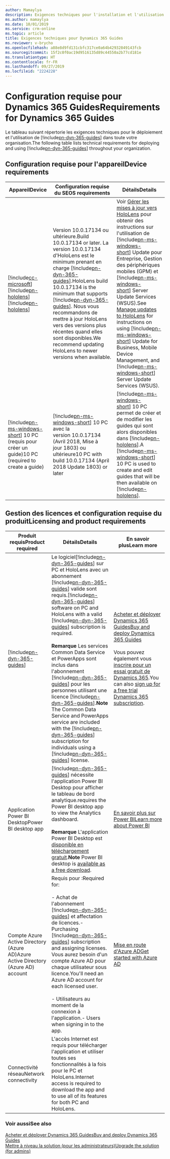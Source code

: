 ```yaml
---
author: Mamaylya
description: Exigences techniques pour l'installation et l'utilisation de Dynamics 365 Guides
ms.author: mamaylya
ms.date: 10/01/2019
ms.service: crm-online
ms.topic: article
title: Exigences techniques pour Dynamics 365 Guides
ms.reviewer: v-brycho
ms.openlocfilehash: a88e8d9fd131cbfc317ce0a64b42932849143fcb
ms.sourcegitcommit: 15f2c0f0ac19d9516135d89c44550a2b77cd181e
ms.translationtype: HT
ms.contentlocale: fr-FR
ms.lasthandoff: 09/27/2019
ms.locfileid: "2224228"
---
```

# <a name="requirements-for-dynamics-365-guides"></a><span data-ttu-id="463f2-103">Configuration requise pour Dynamics 365 Guides</span><span class="sxs-lookup"><span data-stu-id="463f2-103">Requirements for Dynamics 365 Guides</span></span>

<span data-ttu-id="463f2-104">Le tableau suivant répertorie les exigences techniques pour le déploiement et l'utilisation de [!include[pn-dyn-365-guides](../includes/pn-dyn-365-guides.md)] dans toute votre organisation.</span><span class="sxs-lookup"><span data-stu-id="463f2-104">The following table lists technical requirements for deploying and using [!include[pn-dyn-365-guides](../includes/pn-dyn-365-guides.md)] throughout your organization.</span></span>

## <a name="device-requirements"></a><span data-ttu-id="463f2-105">Configuration requise pour l'appareil</span><span class="sxs-lookup"><span data-stu-id="463f2-105">Device requirements</span></span>
|<span data-ttu-id="463f2-106">Appareil</span><span class="sxs-lookup"><span data-stu-id="463f2-106">Device</span></span>|<span data-ttu-id="463f2-107">Configuration requise du SE</span><span class="sxs-lookup"><span data-stu-id="463f2-107">OS requirements</span></span>|<span data-ttu-id="463f2-108">Détails</span><span class="sxs-lookup"><span data-stu-id="463f2-108">Details</span></span>|
|----------------------------------------|---------------------------------------------|-------------------------------------|
|[!include[cc-microsoft](../includes/cc-microsoft.md)] <span data-ttu-id="463f2-109">[!include[pn-hololens](../includes/pn-hololens.md)]</span><span class="sxs-lookup"><span data-stu-id="463f2-109">[!include[pn-hololens](../includes/pn-hololens.md)]</span></span>|<span data-ttu-id="463f2-110">Version 10.0.17134 ou ultérieure.</span><span class="sxs-lookup"><span data-stu-id="463f2-110">Build 10.0.17134 or later.</span></span> <span data-ttu-id="463f2-111">La version 10.0.17134 d'HoloLens est le minimum prenant en charge [!include[pn-dyn-365-guides](../includes/pn-dyn-365-guides.md)].</span><span class="sxs-lookup"><span data-stu-id="463f2-111">HoloLens build 10.0.17134 is the minimum that supports [!include[pn-dyn-365-guides](../includes/pn-dyn-365-guides.md)].</span></span> <span data-ttu-id="463f2-112">Nous vous recommandons de mettre à jour HoloLens vers des versions plus récentes quand elles sont disponibles.</span><span class="sxs-lookup"><span data-stu-id="463f2-112">We recommend updating HoloLens to newer versions when available.</span></span> |<span data-ttu-id="463f2-113">Voir [Gérer les mises à jour vers HoloLens](https://docs.microsoft.com/HoloLens/hololens-updates) pour obtenir des instructions sur l'utilisation de [!include[pn-ms-windows-short](../includes/pn-ms-windows-short.md)] Update pour Entreprise, Gestion des périphériques mobiles (GPM) et [!include[pn-ms-windows-short](../includes/pn-ms-windows-short.md)] Server Update Services (WSUS).</span><span class="sxs-lookup"><span data-stu-id="463f2-113">See [Manage updates to HoloLens](https://docs.microsoft.com/HoloLens/hololens-updates) for instructions on using [!include[pn-ms-windows-short](../includes/pn-ms-windows-short.md)] Update for Business, Mobile Device Management, and [!include[pn-ms-windows-short](../includes/pn-ms-windows-short.md)] Server Update Services (WSUS).</span></span>|
|[!include[pn-ms-windows-short](../includes/pn-ms-windows-short.md)] <span data-ttu-id="463f2-114">10 PC (requis pour créer un guide)</span><span class="sxs-lookup"><span data-stu-id="463f2-114">10 PC (required to create a guide)</span></span>|[!include[pn-ms-windows-short](../includes/pn-ms-windows-short.md)] <span data-ttu-id="463f2-115">10 PC avec la version 10.0.17134 (Avril 2018, Mise à jour 1803) ou ultérieure</span><span class="sxs-lookup"><span data-stu-id="463f2-115">10 PC with build 10.0.17134 (April 2018 Update 1803) or later</span></span>|<span data-ttu-id="463f2-116">[!include[pn-ms-windows-short](../includes/pn-ms-windows-short.md)] 10 PC permet de créer et de modifier les guides qui sont alors disponibles dans [!include[pn-hololens](../includes/pn-hololens.md)].</span><span class="sxs-lookup"><span data-stu-id="463f2-116">A [!include[pn-ms-windows-short](../includes/pn-ms-windows-short.md)] 10 PC is used to create and edit guides that will be then available on [!include[pn-hololens](../includes/pn-hololens.md)].</span></span>|

## <a name="licensing-and-product-requirements"></a><span data-ttu-id="463f2-117">Gestion des licences et configuration requise du produit</span><span class="sxs-lookup"><span data-stu-id="463f2-117">Licensing and product requirements</span></span>

|<span data-ttu-id="463f2-118">Produit requis</span><span class="sxs-lookup"><span data-stu-id="463f2-118">Product required</span></span>|<span data-ttu-id="463f2-119">Détails</span><span class="sxs-lookup"><span data-stu-id="463f2-119">Details</span></span>|<span data-ttu-id="463f2-120">En savoir plus</span><span class="sxs-lookup"><span data-stu-id="463f2-120">Learn more</span></span>|
|-------------------------------|-------------------------------------------------------|-------------------------------------------|
|[!include[pn-dyn-365-guides](../includes/pn-dyn-365-guides.md)]|<span data-ttu-id="463f2-121">Le logiciel[!include[pn-dyn-365-guides](../includes/pn-dyn-365-guides.md)] sur PC et HoloLens avec un abonnement [!include[pn-dyn-365-guides](../includes/pn-dyn-365-guides.md)] valide sont requis.</span><span class="sxs-lookup"><span data-stu-id="463f2-121">[!include[pn-dyn-365-guides](../includes/pn-dyn-365-guides.md)] software on PC and HoloLens with a valid [!include[pn-dyn-365-guides](../includes/pn-dyn-365-guides.md)] subscription is required.</span></span></br><br><span data-ttu-id="463f2-122">**Remarque** Les services Common Data Service et PowerApps sont inclus dans l'abonnement [!include[pn-dyn-365-guides](../includes/pn-dyn-365-guides.md)] pour les personnes utilisant une licence [!include[pn-dyn-365-guides](../includes/pn-dyn-365-guides.md)].</span><span class="sxs-lookup"><span data-stu-id="463f2-122">**Note** The Common Data Service and PowerApps service are included with the [!include[pn-dyn-365-guides](../includes/pn-dyn-365-guides.md)] subscription for individuals using a [!include[pn-dyn-365-guides](../includes/pn-dyn-365-guides.md)] license.</span></span>|[<span data-ttu-id="463f2-123">Acheter et déployer Dynamics 365 Guides</span><span class="sxs-lookup"><span data-stu-id="463f2-123">Buy and deploy Dynamics 365 Guides</span></span>](setup.md)</br><br><span data-ttu-id="463f2-124">Vous pouvez également vous [inscrire pour un essai gratuit de Dynamics 365](setup.md).</span><span class="sxs-lookup"><span data-stu-id="463f2-124">You can also [sign up for a free trial Dynamics 365 subscription](setup.md).</span></span>|
|<span data-ttu-id="463f2-125">Application Power BI Desktop</span><span class="sxs-lookup"><span data-stu-id="463f2-125">Power BI desktop app</span></span>|[!include[pn-dyn-365-guides](../includes/pn-dyn-365-guides.md)] <span data-ttu-id="463f2-126">nécessite l'application Power BI Desktop pour afficher le tableau de bord analytique.</span><span class="sxs-lookup"><span data-stu-id="463f2-126">requires the Power BI desktop app to view the Analytics dashboard.</span></span></br><br><span data-ttu-id="463f2-127">**Remarque** L'application Power BI Desktop est [disponible en téléchargement gratuit](https://powerbi.microsoft.com/desktop/).</span><span class="sxs-lookup"><span data-stu-id="463f2-127">**Note** Power BI desktop is [available as a free download](https://powerbi.microsoft.com/desktop/).</span></span>|[<span data-ttu-id="463f2-128">En savoir plus sur Power BI</span><span class="sxs-lookup"><span data-stu-id="463f2-128">Learn more about Power BI</span></span>](https://powerbi.microsoft.com/desktop/)|
|<span data-ttu-id="463f2-129">Compte Azure Active Directory (Azure AD)</span><span class="sxs-lookup"><span data-stu-id="463f2-129">Azure Active Directory (Azure AD) account</span></span>|<span data-ttu-id="463f2-130">Requis pour :</span><span class="sxs-lookup"><span data-stu-id="463f2-130">Required for:</span></span></br><br><span data-ttu-id="463f2-131">- Achat de l'abonnement [!include[pn-dyn-365-guides](../includes/pn-dyn-365-guides.md)] et affectation de licences.</span><span class="sxs-lookup"><span data-stu-id="463f2-131">- Purchasing [!include[pn-dyn-365-guides](../includes/pn-dyn-365-guides.md)] subscription and assigning licenses.</span></span> <span data-ttu-id="463f2-132">Vous aurez besoin d'un compte Azure AD pour chaque utilisateur sous licence.</span><span class="sxs-lookup"><span data-stu-id="463f2-132">You'll need an Azure AD account for each licensed user.</span></span></br><br><span data-ttu-id="463f2-133">- Utilisateurs au moment de la connexion à l'application.</span><span class="sxs-lookup"><span data-stu-id="463f2-133">- Users when signing in to the app.</span></span>|[<span data-ttu-id="463f2-134">Mise en route d'Azure AD</span><span class="sxs-lookup"><span data-stu-id="463f2-134">Get started with Azure AD</span></span>](https://docs.microsoft.com/azure/active-directory/fundamentals/active-directory-whatis)|
|<span data-ttu-id="463f2-135">Connectivité réseau</span><span class="sxs-lookup"><span data-stu-id="463f2-135">Network connectivity</span></span>|<span data-ttu-id="463f2-136">L'accès Internet est requis pour télécharger l'application et utiliser toutes ses fonctionnalités à la fois pour le PC et HoloLens.</span><span class="sxs-lookup"><span data-stu-id="463f2-136">Internet access is required to download the app and to use all of its features for both PC and HoloLens.</span></span>||

### <a name="see-also"></a><span data-ttu-id="463f2-137">Voir aussi</span><span class="sxs-lookup"><span data-stu-id="463f2-137">See also</span></span>

[<span data-ttu-id="463f2-138">Acheter et déployer Dynamics 365 Guides</span><span class="sxs-lookup"><span data-stu-id="463f2-138">Buy and deploy Dynamics 365 Guides</span></span>](setup.md)<br>
[<span data-ttu-id="463f2-139">Mettre à niveau la solution (pour les administrateurs)</span><span class="sxs-lookup"><span data-stu-id="463f2-139">Upgrade the solution (for admins)</span></span>](upgrade.md)
